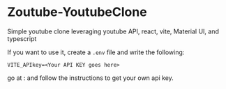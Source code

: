 # Zoutube-YoutubeClone

Simple youtube clone leveraging youtube API, react, vite, Material UI, and typescript

If you want to use it, create a `.env` file and write the following:

```
VITE_APIkey=<Your API KEY goes here>
```

go at : [](https://developers.google.com/youtube/v3/getting-started)
and follow the instructions to get your own api key.
